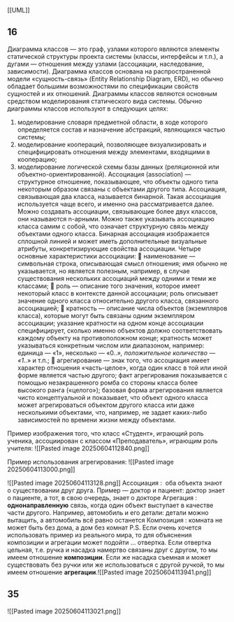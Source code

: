 [[UML]]

## 16

Диаграмма классов — это граф, узлами которого являются элементы статической структуры проекта системы (классы, интерфейсы и т.п.), а дугами — отношения между узлами (ассоциации, наследование, зависимости). Диаграмма классов основана на распространенной модели «сущность-связь» (Entity Relationship Diagram, ERD), но обычно обладает большими возможностями по спецификации свойств сущностей и их отношений. 
Диаграммы классов являются основным средством моделирования статического вида системы.
Обычно диаграммы классов используют в следующих целях:
1. моделирование словаря предметной области, в ходе которого определяется состав и назначение абстракций, являющихся частью системы;
2. моделирование коопераций, позволяющее визуализировать и специфицировать отношения между элементами, входящими в кооперацию;
3. моделирование логической схемы базы данных (реляционной или объектно-ориентированной). 
Ассоциация (association) — структурное отношение, показывающее, что объекты одного типа некоторым образом связаны с объектами другого типа. Ассоциация, связывающая два класса, называется бинарной. Такая ассоциация используется чаще всего, и именно она рассматривается далее. Можно создавать ассоциации, связывающие более двух классов, они называются n-арными. Можно также указывать ассоциацию класса самим с собой, что означает структурную связь между объектами одного класса. Бинарная ассоциация изображается сплошной линией и может иметь дополнительные визуальные атрибуты, конкретизирующие свойства ассоциации. Четыре основные характеристики ассоциации:
 наименование — символьная строка, описывающая смысл отношения; имя обычно не указывается, но является полезным, например, в случае существования нескольких ассоциаций между одними и теми же классами;
 роль — описание того значения, которое имеет некоторый класс в контексте данной ассоциации; роль описывает значение одного класса относительно другого класса, связанного ассоциацией;
 кратность — описание числа объектов (экземпляров класса), которые могут быть связаны одним экземпляром ассоциации; указание кратности на одном конце ассоциации специфицирует, сколько именно объектов должно соответствовать каждому объекту на противоположном конце; кратность может указываться конкретным числом или диапазоном, например: единица — «1», несколько — «0..*», положительное количество — «1..*» и т.п.;
 агрегирование — знак того, что ассоциация имеет характер отношения «часть-целое», когда один класс в той или иной форме является частью другого; факт агрегирования показывается с помощью незакрашенного ромба со стороны класса более высокого ранга («целого»); базовая форма агрегирования является чисто концептуальной и показывает, что объект одного класса может агрегироваться объектом другого класса или даже несколькими объектами, что, например, не задает каких-либо зависимостей по времени жизни между объектами.

Пример изображения того, что класс «Студент», играющий роль ученика, ассоциирован с классом «Преподаватель», играющим роль учителя:
![[Pasted image 20250604112840.png]]

Пример использования агрегирования:
![[Pasted image 20250604113000.png]]

![[Pasted image 20250604113128.png]]
Ассоциация :  оба объекта знают о существовании друг друга. Пример — доктор и пациент: доктор знает о пациенте, а тот, в свою очередь, знает о докторе
Агрегация :   **однонаправленную** связь, когда один объект выступает в качестве части другого. Например, автомобиль и его детали: детали можно вытащить, а автомобиль всё равно останется
Композиция : комната не может быть без дома, а дом без комнат
P.S. Если очень хочется использовать пример из реального мира, то для объяснения композиции и агрегации может подойти ... отвертка. Если отвертка цельная, т.е. ручка и насадка намертво связаны друг с другом, то мы имеем отношение **композиции**. Если же насадка съемная и может существовать без ручки или же использоваться с другой ручкой, то мы имеем отношение **агрегации**.![[Pasted image 20250604113941.png]]
## 35
![[Pasted image 20250604113021.png]]